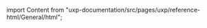 
import Content from "uxp-documentation/src/pages/uxp/reference-html/General/html";

<Content query="product=photoshop"/>
